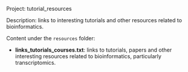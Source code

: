 Project: tutorial_resources

Description: links to interesting tutorials and other resources related to bioinformatics.

Content under the `resources` folder:

   + **links_tutorials_courses.txt**: links to tutorials, papers and other interesting resources related to bioinformatics, particularly transcriptomics.